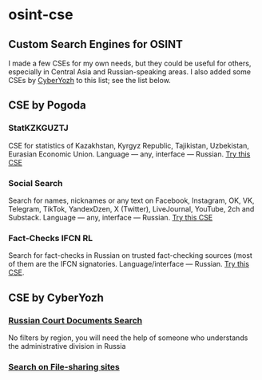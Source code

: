 # osint-cse
## Custom Search Engines for OSINT
I made a few CSEs for my own needs, but they could be useful for others, especially in Central Asia and Russian-speaking areas. I also added some CSEs by [CyberYozh](https://cyberyozh.com/) to this list; see the list below.

## CSE by Pogoda
### StatKZKGUZTJ 
CSE for statistics of Kazakhstan, Kyrgyz Republic, Tajikistan, Uzbekistan, Eurasian Economic Union. Language — any, interface — Russian. [Try this CSE](https://cse.google.com/cse?cx=a72e762da6ab1440a#gsc.tab=0)

### Social Search 
Search for names, nicknames or any text on Facebook, Instagram, OK, VK, Telegram, TikTok, YandexDzen, X (Twitter), LiveJournal, YouTube, 2ch and Substack. Language — any, interface — Russian. [Try this CSE](https://cse.google.com/cse?cx=029ffbc44aa3946cb#gsc.tab=0)

### Fact-Checks IFCN RL 
Search for fact-checks in Russian on trusted fact-checking sources (most of them are the IFCN signatories. Language/interface — Russian. [Try this CSE](https://cse.google.com/cse?cx=63511be8f42c947cd#gsc.tab=0).

## CSE by CyberYozh
### [Russian Court Documents Search](https://cse.google.com/cse?cx=174a936942534442e#gsc.tab=0)
No filters by region, you will need the help of someone who understands the administrative division in Russia
### [Search on File-sharing sites](https://cse.google.com/cse?cx=f466f6ea4886845d1)
